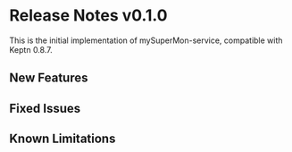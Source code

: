 # Release Notes v0.1.0

This is the initial implementation of mySuperMon-service, compatible with Keptn 0.8.7.

## New Features

## Fixed Issues
 
## Known Limitations

